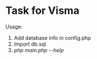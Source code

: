 # Task for Visma  
Usage:  
1) Add database info in config.php  
2) Import db.sql  
3) *php main.php --help*
